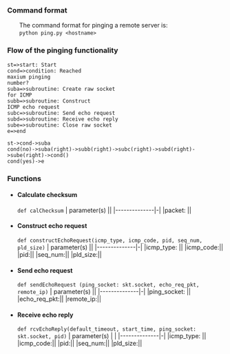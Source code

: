 ### Command format

&emsp;&emsp;The command format for pinging a remote server is:\
&emsp;&emsp;`python ping.py <hostname>`

### Flow of the pinging functionality

```flow
st=>start: Start
cond=>condition: Reached
maxium pinging
number?
suba=>subroutine: Create raw socket
for ICMP
subb=>subroutine: Construct
ICMP echo request
subc=>subroutine: Send echo request
subd=>subroutine: Receive echo reply
sube=>subroutine: Close raw socket
e=>end

st->cond->suba
cond(no)->suba(right)->subb(right)->subc(right)->subd(right)->sube(right)->cond()
cond(yes)->e
```

### Functions

- #### Calculate checksum

  `def calChecksum`
  | parameter(s) ||
  |--------------|-|
  |packet: ||

- #### Construct echo request

  `def constructEchoRequest(icmp_type, icmp_code, pid, seq_num, pld_size)`
  | parameter(s) ||
  |--------------|-|
  |icmp_type: ||
  |icmp_code:||
  |pid:||
  |seq_num:||
  |pld_size:||

- #### Send echo request

  `def sendEchoRequest (ping_socket: skt.socket, echo_req_pkt, remote_ip)`
  | parameter(s) ||
  |--------------|-|
  |ping_socket: ||
  |echo_req_pkt:||
  |remote_ip:||

- #### Receive echo reply
  `def rcvEchoReply(default_timeout, start_time, ping_socket: skt.socket, pid)`
  | parameter(s) | |
  |--------------|-|
  |icmp_type: ||
  |icmp_code:||
  |pid:||
  |seq_num:||
  |pld_size:||
